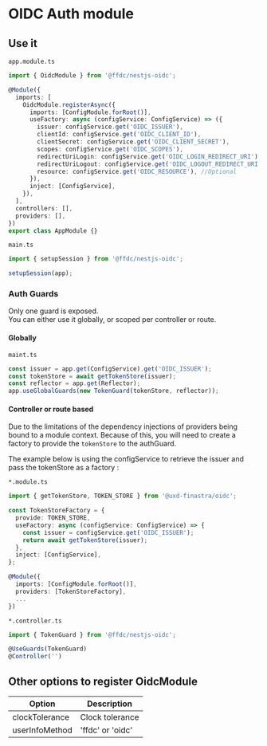 # OIDC Auth module

## Use it

`app.module.ts`

```typescript
import { OidcModule } from '@ffdc/nestjs-oidc';

@Module({
  imports: [
    OidcModule.registerAsync({
      imports: [ConfigModule.forRoot()],
      useFactory: async (configService: ConfigService) => ({
        issuer: configService.get('OIDC_ISSUER'),
        clientId: configService.get('OIDC_CLIENT_ID'),
        clientSecret: configService.get('OIDC_CLIENT_SECRET'),
        scopes: configService.get('OIDC_SCOPES'),
        redirectUriLogin: configService.get('OIDC_LOGIN_REDIRECT_URI'),
        redirectUriLogout: configService.get('OIDC_LOGOUT_REDIRECT_URI'),
        resource: configService.get('OIDC_RESOURCE'), //Optional
      }),
      inject: [ConfigService],
    }),
  ],
  controllers: [],
  providers: [],
})
export class AppModule {}
```

`main.ts`

```typescript
import { setupSession } from '@ffdc/nestjs-oidc';

setupSession(app);
```

### Auth Guards

Only one guard is exposed. \
You can either use it globally, or scoped per controller or route.

#### Globally

`maint.ts`

```typescript
const issuer = app.get(ConfigService).get('OIDC_ISSUER');
const tokenStore = await getTokenStore(issuer);
const reflector = app.get(Reflector);
app.useGlobalGuards(new TokenGuard(tokenStore, reflector));
```

#### Controller or route based

Due to the limitations of the dependency injections of providers being bound to a module context.
Because of this, you will need to create a factory to provide the `tokenStore` to the authGuard.

The example below is using the configService to retrieve the issuer and pass the tokenStore as a factory :

`*.module.ts`

```typescript
import { getTokenStore, TOKEN_STORE } from '@uxd-finastra/oidc';

const TokenStoreFactory = {
  provide: TOKEN_STORE,
  useFactory: async (configService: ConfigService) => {
    const issuer = configService.get('OIDC_ISSUER');
    return await getTokenStore(issuer);
  },
  inject: [ConfigService],
};

@Module({
  imports: [ConfigModule.forRoot()],
  providers: [TokenStoreFactory],
  ...
})
```

`*.controller.ts`

```typescript
import { TokenGuard } from '@ffdc/nestjs-oidc';

@UseGuards(TokenGuard)
@Controller('')
```

## Other options to register OidcModule

| Option         | Description      |
| -------------- | ---------------- |
| clockTolerance | Clock tolerance  |
| userInfoMethod | 'ffdc' or 'oidc' |

